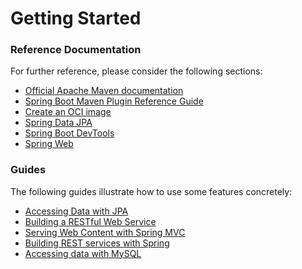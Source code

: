 # Getting Started

### Reference Documentation
For further reference, please consider the following sections:

* [Official Apache Maven documentation](https://maven.apache.org/guides/index.html)
* [Spring Boot Maven Plugin Reference Guide](https://docs.spring.io/spring-boot/docs/2.7.12/maven-plugin/reference/html/)
* [Create an OCI image](https://docs.spring.io/spring-boot/docs/2.7.12/maven-plugin/reference/html/#build-image)
* [Spring Data JPA](https://docs.spring.io/spring-boot/docs/2.7.12/reference/htmlsingle/#data.sql.jpa-and-spring-data)
* [Spring Boot DevTools](https://docs.spring.io/spring-boot/docs/2.7.12/reference/htmlsingle/#using.devtools)
* [Spring Web](https://docs.spring.io/spring-boot/docs/2.7.12/reference/htmlsingle/#web)

### Guides
The following guides illustrate how to use some features concretely:

* [Accessing Data with JPA](https://spring.io/guides/gs/accessing-data-jpa/)
* [Building a RESTful Web Service](https://spring.io/guides/gs/rest-service/)
* [Serving Web Content with Spring MVC](https://spring.io/guides/gs/serving-web-content/)
* [Building REST services with Spring](https://spring.io/guides/tutorials/rest/)
* [Accessing data with MySQL](https://spring.io/guides/gs/accessing-data-mysql/)

